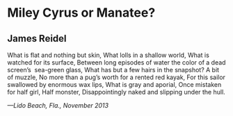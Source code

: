 # Miley Cyrus or Manatee?
## James Reidel
What is flat and nothing but skin,
What lolls in a shallow world,
What is watched for its surface,
Between long episodes of water the color of a dead screen’s  sea-green glass,
What has but a few hairs in the snapshot?
A bit of muzzle,
No more than a pug’s worth for a rented red kayak,
For this sailor swallowed by enormous wax lips,
What is gray and aporial,
Once mistaken for half girl,
Half monster,
Disappointingly naked and slipping under the hull.


_—Lido Beach, Fla., November 2013_